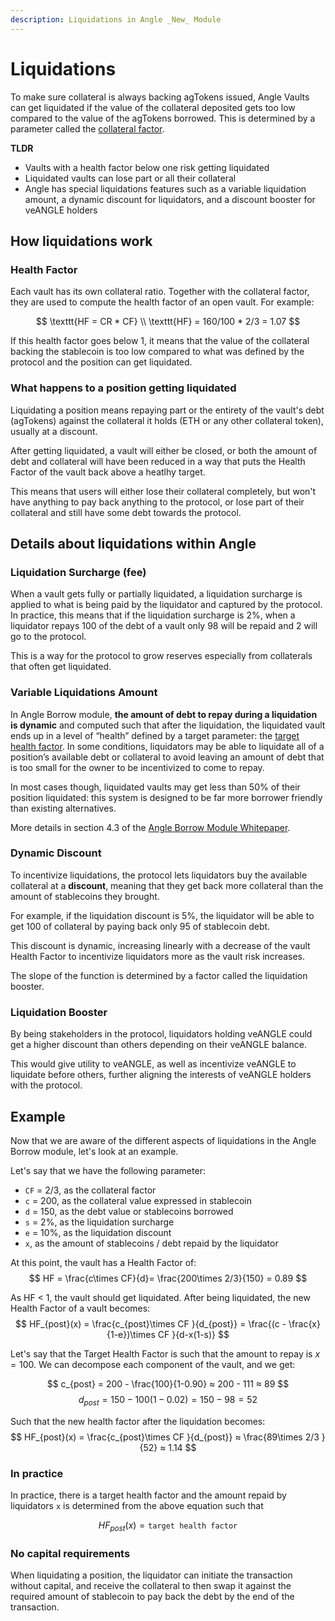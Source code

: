 ```yaml
---
description: Liquidations in Angle _New_ Module
---
```


# Liquidations

To make sure collateral is always backing agTokens issued, Angle Vaults can get liquidated if the value of the collateral deposited gets too low compared to the value of the agTokens borrowed. This is determined by a parameter called the [collateral factor](/new-module/glossary.md). 

**TLDR**
* Vaults with a health factor below one risk getting liquidated
* Liquidated vaults can lose part or all their collateral
* Angle has special liquidations features such as a variable liquidation amount, a dynamic discount for liquidators, and a discount booster for veANGLE holders

## How liquidations work

### Health Factor
Each vault has its own collateral ratio. Together with the collateral factor, they are used to compute the health factor of an open vault. For example:

$$
\texttt{HF = CR * CF} \\
\texttt{HF} = 160/100 * 2/3 = 1.07
$$

If this health factor goes below 1, it means that the value of the collateral backing the stablecoin is too low compared to what was defined by the protocol and the position can get liquidated. 

### What happens to a position getting liquidated

Liquidating a position means repaying part or the entirety of the vault's debt (agTokens) against the collateral it holds (ETH or any other collateral token), usually at a discount.

After getting liquidated, a vault will either be closed, or both the amount of debt and collateral will have been reduced in a way that puts the Health Factor of the vault back above a heatlhy target. 

This means that users will either lose their collateral completely, but won't have anything to pay back anything to the protocol, or lose part of their collateral and still have some debt towards the protocol. 

## Details about liquidations within Angle 

### Liquidation Surcharge (fee)
When a vault gets fully or partially liquidated, a liquidation surcharge is applied to what is being paid by the liquidator and captured by the protocol. In practice, this means that if the liquidation surcharge is 2%, when a liquidator repays 100 of the debt of a vault only 98 will be repaid and 2 will go to the protocol. 

This is a way for the protocol to grow reserves especially from collaterals that often get liquidated. 

### Variable Liquidations Amount

In Angle Borrow module, **the amount of debt to repay during a liquidation is dynamic** and computed such that after the liquidation, the liquidated vault ends up in a level of “health” defined by a target parameter: the [target health factor](/new-module/glossary.md). In some conditions, liquidators may be able to liquidate all of a position’s available debt or collateral to avoid leaving an amount of debt that is too small for the owner to be incentivized to come to repay. 

In most cases though, liquidated vaults may get less than 50% of their position liquidated: this system is designed to be far more borrower friendly than existing alternatives.

More details in section 4.3 of the [Angle Borrow Module Whitepaper](/whitepaper.md#angle-borrowing-module).

### Dynamic Discount

To incentivize liquidations, the protocol lets liquidators buy the available collateral at a **discount**, meaning that they get back more collateral than the amount of stablecoins they brought. 

For example, if the liquidation discount is 5%, the liquidator will be able to get 100 of collateral by paying back only 95 of stablecoin debt. 

This discount is dynamic, increasing linearly with a decrease of the vault Health Factor to incentivize liquidators more as the vault risk increases. 

The slope of the function is determined by a factor called the liquidation booster. 

### Liquidation Booster

By being stakeholders in the protocol, liquidators holding veANGLE could get a higher discount than others depending on their veANGLE balance.

This would give utility to veANGLE, as well as incentivize veANGLE to liquidate before others, further aligning the interests of veANGLE holders with the protocol. 

## Example

Now that we are aware of the different aspects of liquidations in the Angle Borrow module, let's look at an example. 

Let's say that we have the following parameter: 
- `CF` = 2/3, as the collateral factor
- `c` = 200, as the collateral value expressed in stablecoin
- `d` = 150, as the debt value or stablecoins borrowed
- `s` = 2%, as the liquidation surcharge
- `e` = 10%, as the liquidation discount
- `x`, as the amount of stablecoins / debt repaid by the liquidator

At this point, the vault has a Health Factor of:
$$
HF = \frac{c\times CF}{d}= \frac{200\times 2/3}{150} = 0.89
$$

As HF < 1, the vault should get liquidated. After being liquidated, the new Health Factor of a vault becomes:
$$
HF_{post}(x) = \frac{c_{post}\times CF }{d_{post}} = \frac{(c - \frac{x}{1-e})\times CF }{d-x(1-s)}
$$

Let's say that the Target Health Factor is such that the amount to repay is $x = 100$. We can decompose each component of the vault, and we get: 

$$
c_{post} = 200 - \frac{100}{1-0.90} ≈ 200 - 111 ≈ 89
$$
$$
d_{post} = 150 - 100(1-0.02) = 150 - 98 = 52
$$

Such that the new health factor after the liquidation becomes: 
$$
HF_{post}(x) = \frac{c_{post}\times CF }{d_{post}} ≈ \frac{89\times 2/3 }{52} ≈ 1.14
$$

### In practice

In practice, there is a target health factor and the amount repaid by liquidators `x` is determined from the above equation such that 

$$
HF_{post}(x) = \texttt{target health factor}
$$

### No capital requirements

When liquidating a position, the liquidator can initiate the transaction without capital, and receive the collateral to then swap it against the required amount of stablecoin to pay back the debt by the end of the transaction.  